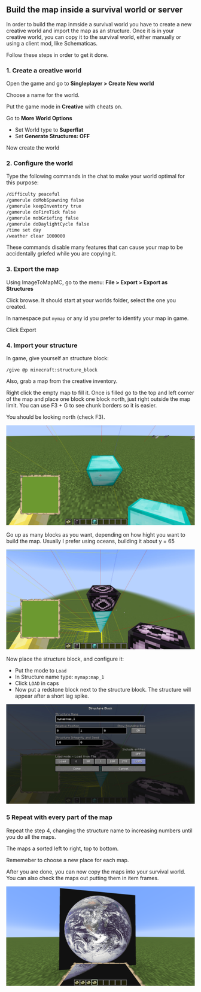 ## Build the map inside a survival world or server

In order to build the map inmside a survival world you have to create a new creative world and import the map as an structure. Once it is in your creative world, you can copy it to the survival world, either manually or using a client mod, like Schematicas.

Follow these steps in order to get it done.

### 1. Create a creative world

Open the game and go to **Singleplayer > Create New world**

Choose a name for the world.

Put the game mode in **Creative** with cheats on.

Go to **More World Options**

 - Set World type to **Superflat**
 - Set **Generate Structures: OFF**

Now create the world

### 2. Configure the world

Type the following commands in the chat to make your world optimal for this purpose:

```
/difficulty peaceful
/gamerule doMobSpawning false
/gamerule keepInventory true
/gamerule doFireTick false
/gamerule mobGriefing false
/gamerule doDaylightCycle false
/time set day
/weather clear 1000000
```

These commands disable many features that can cause your map to be accidentally griefed while you are copying it.

### 3. Export the map

Using ImageToMapMC, go to the menu: **File > Export > Export as Structures**

Click browse. It should start at your worlds folder, select the one you created.

In namespace put `mymap` or any id you prefer to identify your map in game.

Click Export

### 4. Import your structure

In game, give yourself an structure block:

```
/give @p minecraft:structure_block
```

Also, grab a map from the creative inventory.

Right click the empty map to fill it. Once is filled go to the top and left corner of the map and place one block one block north, just right outside the map limit. You can use F3 + G to see chunk borders so it is easier.

You should be looking north (check F3).

![Screenshot](../screenshots/structure_position_1.jpg "Streenshot")

Go up as many blocks as you want, depending on how hight you want to build the map. Usually I prefer using oceans, building it about y = 65

![Screenshot](../screenshots/structure_position_2.jpg "Streenshot")

Now place the structure block, and configure it:

 - Put the mode to `Load`
 - In Structure name type: `mymap:map_1`
 - Click `LOAD` in caps
 - Now put a redstone block next to the structure block. The structure will appear after a short lag spike.

![Screenshot](../screenshots/structure_config.jpg "Streenshot")

### 5 Repeat with every part of the map

Repeat the step 4, changing the structure name to increasing numbers until you do all the maps.

The maps a sorted left to right, top to bottom.

Rememeber to choose a new place for each map.

After you are done, you can now copy the maps into your survival world. You can also check the maps out putting them in item frames.

![Map ingame (Minecraft)](../screenshots/mc_maps_imported.jpg "Map ingame (Minecraft)")

